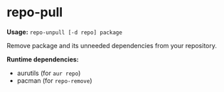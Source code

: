 repo-pull
=========

**Usage:** `repo-unpull [-d repo] package`

Remove package and its unneeded dependencies from your repository.

**Runtime dependencies:**

* aurutils (for `aur repo`)
* pacman (for `repo-remove`)
